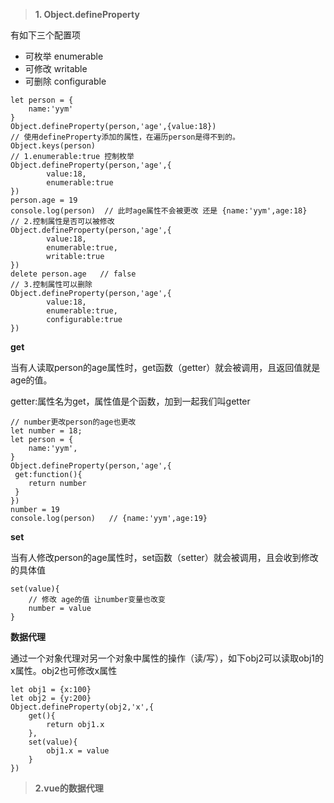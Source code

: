 > **1. Object.defineProperty**

有如下三个配置项
- 可枚举 enumerable
- 可修改 writable
- 可删除 configurable
```
let person = {
    name:'yym'
}
Object.defineProperty(person,'age',{value:18})
// 使用defineProperty添加的属性，在遍历person是得不到的。
Object.keys(person)
// 1.enumerable:true 控制枚举
Object.defineProperty(person,'age',{
        value:18,
        enumerable:true 
})
person.age = 19
console.log(person)  // 此时age属性不会被更改 还是 {name:'yym',age:18}
// 2.控制属性是否可以被修改
Object.defineProperty(person,'age',{
        value:18,
        enumerable:true,
        writable:true 
})
delete person.age   // false
// 3.控制属性可以删除
Object.defineProperty(person,'age',{
        value:18,
        enumerable:true,
        configurable:true 
})
```
**get**

当有人读取person的age属性时，get函数（getter）就会被调用，且返回值就是age的值。

getter:属性名为get，属性值是个函数，加到一起我们叫getter
```
// number更改person的age也更改
let number = 18;
let person = {
    name:'yym',   
}
Object.defineProperty(person,'age',{   
 get:function(){
    return number
 }
})
number = 19
console.log(person)   // {name:'yym',age:19}
```
**set**

当有人修改person的age属性时，set函数（setter）就会被调用，且会收到修改的具体值
```
set(value){
    // 修改 age的值 让number变量也改变
    number = value
}
```
**数据代理**

通过一个对象代理对另一个对象中属性的操作（读/写），如下obj2可以读取obj1的x属性。obj2也可修改x属性
```
let obj1 = {x:100}
let obj2 = {y:200}
Object.defineProperty(obj2,'x',{
    get(){
        return obj1.x
    },
    set(value){
        obj1.x = value
    }
})
```
> **2.vue的数据代理**

